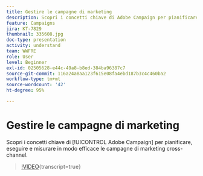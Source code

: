 ```yaml
---
title: Gestire le campagne di marketing
description: Scopri i concetti chiave di Adobe Campaign per pianificare, eseguire e misurare in modo efficace le campagne di marketing cross-channel.
feature: Campaigns
jira: KT-7829
thumbnail: 335608.jpg
doc-type: presentation
activity: understand
team: WWFRE
role: User
level: Beginner
exl-id: 02505628-e44c-49a8-b8ed-384ba96387c7
source-git-commit: 116a24a8aa123f615e08fa4ebd187b3c4c460ba2
workflow-type: tm+mt
source-wordcount: '42'
ht-degree: 95%

---
```


# Gestire le campagne di marketing

Scopri i concetti chiave di [!UICONTROL Adobe Campaign] per pianificare, eseguire e misurare in modo efficace le campagne di marketing cross-channel.

>[!VIDEO](https://video.tv.adobe.com/v/335608?quality=12&learn=on){transcript=true}
